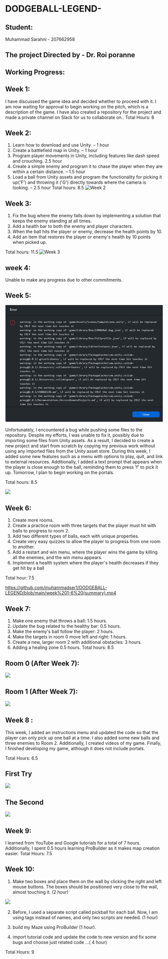 # DODGEBALL-LEGEND-

## Student:
Muhammad Sarahni - 207662958

## The project Directed by - **Dr. Roi poranne**
## Working Progress:

## Week 1:
I have discussed the game idea and decided whether to proceed with it. I am now waiting for approval to begin working on the pitch, which is a description of the game. I have also created a repository for the project and made a private channel on Slack for us to collaborate on..
Total Hours: 8
## Week 2:
1.	Learn how to download and use Unity.  – 1 hour
2.	Create a battlefield map in Unity. – 1 hour
3.	Program player movements in Unity, including features like dash speed and crouching. 2.5 hour
4.	Create a simple enemy and program it to chase the player when they are within a certain distance. – 1.5 hour
5.	Load a ball from Unity assets and program the functionality for picking it up('F') and throwing it ('G') directly towards where the camera is looking. – 2.5 hour
Total hours: 8.5
![Week 2](https://github.com/muhammadser1/DODGEBALL-LEGEND/blob/main/week2.gif)


## Week 3:
1.	Fix the bug where the enemy falls down by implementing a solution that keeps the enemy standing at all times.
2.	Add a health bar to both the enemy and player characters.
3.	When the ball hits the player or enemy, decrease the health points by 10.
4.	Add an item that restores the player or enemy's health by 10 points when picked up.

Total hours: 11.5
![Week 3](https://github.com/muhammadser1/DODGEBALL-LEGEND/blob/main/week3.gif)

## week 4:
Unable to make any progress due to other commitments.

## Week 5:

![](https://github.com/muhammadser1/DODGEBALL-LEGEND/blob/main/BUG.png)


Unfortunately, I encountered a bug while pushing some files to the repository. Despite my efforts, I was unable to fix it, possibly due to importing some files from Unity assets. As a result, I decided to create a new project and start from scratch by copying my previous work without using any imported files from the Unity asset store. During this week, I added some new features such as a menu with options to play, quit, and link to external resources. Additionally, I added a text prompt that appears when the player is close enough to the ball, reminding them to press 'f' to pick it up. Tomorrow, I plan to begin working on the portals.

Total hours: 8.5

![](https://github.com/muhammadser1/DODGEBALL-LEGEND/blob/main/Week%205.gif)


## Week 6:
1. Create more rooms.
2. Create a practice room with three targets that the player must hit with balls to progress to room 2.
3. Add two different types of balls, each with unique properties.
4. Create very easy quizzes to allow the player to progress from one room to another.
5. Add a restart and win menu, where the player wins the game by killing all the enemies, and the win menu appears.
6. Implement a health system where the player's health decreases if they get hit by a ball

Total hour: 7.5 

https://github.com/muhammadser1/DODGEBALL-LEGEND/blob/main/week%201-6%20(summary).mp4                                                                      


## Week 7:
1. Make one enemy that throws a ball: 1.5 hours.
2. Update the bug related to the healthy bar: 0.5 hours.
3. Make the enemy's ball follow the player: 2 hours.
4. Make the targets in room 0 move left and right: 1 hours.
5. Create a new, larger room 2 with additional obstacles: 3 hours.
6. Adding a healing zone 0.5 hours.
Total hours: 8.5

## Room 0 (After Week 7):

![](https://github.com/muhammadser1/DODGEBALL-LEGEND/blob/main/Week%207(Making%20the%20enemy%20throw%20balls)/Rooms/Room_0%20%20.gif)

## Room 1 (After Week 7):

![](https://github.com/muhammadser1/DODGEBALL-LEGEND/blob/main/Week%207(Making%20the%20enemy%20throw%20balls)/Rooms/Room_1.gif)


## Week 8 :
This week, I added an instructions menu and updated the code so that the player can only pick up one ball at a time. I also added some new balls and three enemies to Room 2. Additionally, I created videos of my game. Finally, I finished developing my game, although it does not include portals.

Total Hours: 6.5

## First Try
![](https://github.com/muhammadser1/DODGEBALL-LEGEND/blob/main/Week%208%20(finish%20game%20without%20Portals)/11.gif)

## The Second 

![](https://github.com/muhammadser1/DODGEBALL-LEGEND/blob/main/Week%208%20(finish%20game%20without%20Portals)/22.gif)

## Week 9:

I learned from YouTube and Google tutorials for a total of 7 hours. Additionally, I spent 0.5 hours learning ProBuilder as it makes map creation easier.
Total Hours: 7.5

## Week 10:

1. Make two boxes and place them on the wall by clicking the right and left mouse buttons. The boxes should be positioned very close to the wall, almost touching it. (2 hour)

![](https://github.com/muhammadser1/DODGEBALL-LEGEND/blob/main/week%2010(1).gif)

2. Before, I used a separate script called pickball for each ball. Now, I am using tags instead of names, and only two scripts are needed. 
(1 hour)

3. build my Maze using ProBuilder (1 hour).

4. import tutorial code and update the code to new version and fix some bugs and choose just related code ...( 4 hour)

Total Hours: 9